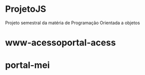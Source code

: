 # ProjetoJS
Projeto semestral da matéria de Programação Orientada a objetos
# www-acessoportal-acess
# portal-mei
